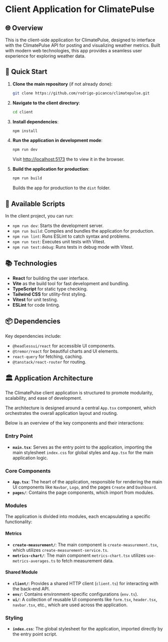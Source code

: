 # Client Application for ClimatePulse

## 🌐 Overview
This is the client-side application for ClimatePulse, designed to interface with the ClimatePulse API for posting and visualizing weather metrics. Built with modern web technologies, this app provides a seamless user experience for exploring weather data.

## 🚀 Quick Start

1. **Clone the main repository** (if not already done):
    ```bash
    git clone https://github.com/rodrigo-picanco/climatepulse.git
    ```
2. **Navigate to the client directory**:
    ```bash
    cd client
    ```
3. **Install dependencies**:
    ```bash
    npm install
    ```
4. **Run the application in development mode**:
    ```bash
    npm run dev
    ```
    Visit [http://localhost:5173](http://localhost:5173) the to view it in the browser.

5. **Build the application for production**:
    ```bash
    npm run build
    ```
    Builds the app for production to the `dist` folder.

## 🧰 Available Scripts

In the client project, you can run:

- `npm run dev`: Starts the development server.
- `npm run build`: Compiles and bundles the application for production.
- `npm run lint`: Runs ESLint to catch syntax and problems.
- `npm run test`: Executes unit tests with Vitest.
- `npm run test:debug`: Runs tests in debug mode with Vitest.

## 📚 Technologies

- **React** for building the user interface.
- **Vite** as the build tool for fast development and bundling.
- **TypeScript** for static type checking.
- **Tailwind CSS** for utility-first styling.
- **Vitest** for unit testing.
- **ESLint** for code linting.

## 📦 Dependencies

Key dependencies include:

- `@headlessui/react` for accessible UI components.
- `@tremor/react` for beautiful charts and UI elements.
- `react-query` for fetching, caching.
- `@tanstack/react-router` for routing.

## 🏛 Application Architecture

The ClimatePulse client application is structured to promote modularity, scalability, and ease of development. 

The architecture is designed around a central `App.tsx` component, which orchestrates the overall application layout and routing. 

Below is an overview of the key components and their interactions:

### Entry Point
- **`main.tsx`**: Serves as the entry point to the application, importing the main stylesheet `index.css` for global styles and `App.tsx` for the main application logic.

### Core Components
- **`App.tsx`**: The heart of the application, responsible for rendering the main UI components like `Navbar`, `Logo`, and the pages `Create` and `Dashboard`.
- **`pages/`**: Contains the page components, which import from modules.

### Modules
The application is divided into modules, each encapsulating a specific functionality:

#### Metrics
- **`create-measurement/`**: The main component is `create-measurement.tsx`, which utilizes `create-measurement-service.ts`.
- **`metrics-chart/`**: The main component `metrics-chart.tsx` utilizes `use-metrics-averages.ts` to fetch measurement data.

#### Shared Module
- **`client/`**: Provides a shared HTTP client (`client.ts`) for interacting with the back-end API.
- **`env/`**: Contains environment-specific configurations (`env.ts`).
- **`ui/`**: A collection of reusable UI components like `form.tsx`, `header.tsx`, `navbar.tsx`, etc., which are used across the application.

### Styling
- **`index.css`**: The global stylesheet for the application, imported directly by the entry point script.
